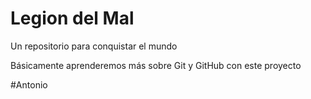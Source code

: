 # Legion del Mal
Un repositorio para conquistar el mundo

Básicamente aprenderemos más sobre Git y GitHub con este proyecto

#Antonio